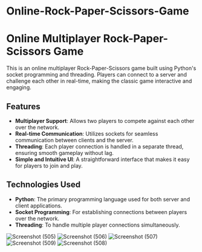 # Online-Rock-Paper-Scissors-Game

# Online Multiplayer Rock-Paper-Scissors Game

This is an online multiplayer Rock-Paper-Scissors game built using Python's socket programming and threading. Players can connect to a server and challenge each other in real-time, making the classic game interactive and engaging.

## Features

- **Multiplayer Support**: Allows two players to compete against each other over the network.
- **Real-time Communication**: Utilizes sockets for seamless communication between clients and the server.
- **Threading**: Each player connection is handled in a separate thread, ensuring smooth gameplay without lag.
- **Simple and Intuitive UI**: A straightforward interface that makes it easy for players to join and play.

## Technologies Used

- **Python**: The primary programming language used for both server and client applications.
- **Socket Programming**: For establishing connections between players over the network.
- **Threading**: To handle multiple player connections simultaneously.


![Screenshot (505)](https://github.com/user-attachments/assets/e7950b8b-a102-4072-b894-322779d3f8ea)
![Screenshot (506)](https://github.com/user-attachments/assets/636390eb-f5ed-4b2c-8bb9-1a1933b5ca93)
![Screenshot (507)](https://github.com/user-attachments/assets/fbef1e18-8071-4b78-bb00-c89cc20b8f82)
![Screenshot (509)](https://github.com/user-attachments/assets/182de55f-8caf-49fc-85ee-70aacd154c2f)
![Screenshot (508)](https://github.com/user-attachments/assets/f28571a2-d78c-4992-8d0f-97b16661e60a)
